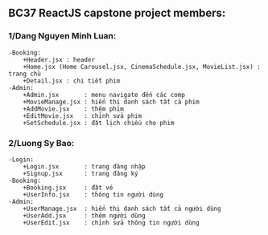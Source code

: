 ## BC37 ReactJS capstone project members:

### 1/Dang Nguyen Minh Luan:
    -Booking:
        +Header.jsx : header
        +Home.jsx (Home Carousel.jsx, CinemaSchedule.jsx, MovieList.jsx) : trang chủ
        +Detail.jsx : chi tiết phim
    -Admin:
        +Admin.jsx       : menu navigate đến các comp
        +MovieManage.jsx : hiển thị danh sách tất cả phim
        +AddMovie.jsx    : thêm phim
        +EditMovie.jsx   : chỉnh sửa phim
        +SetSchedule.jsx : đặt lịch chiếu cho phim

### 2/Luong Sy Bao:
    -Login:
        +Login.jsx       : trang đăng nhập
        +Signup.jsx      : trang đăng ký
    -Booking:
        +Booking.jsx     : đặt vé
        +UserInfo.jsx    : thông tin người dùng 
    -Admin:
        +UserManage.jsx  : hiển thị danh sách tất cả người dùng
        +UserAdd.jsx     : thêm người dùng
        +UserEdit.jsx    : chỉnh sửa thông tin người dùng
        
